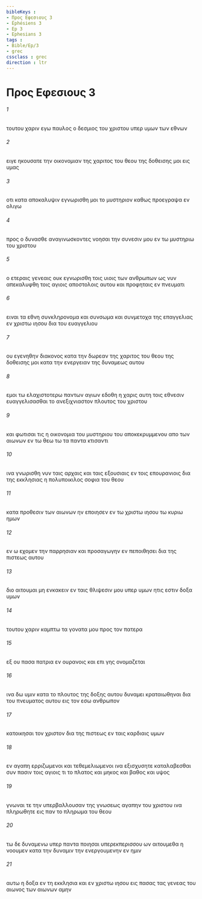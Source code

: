 ```yaml
---
bibleKeys : 
- Προς Εφεσιους 3
- Éphésiens 3
- Ep 3
- Ephesians 3
tags : 
- Bible/Ep/3
- grec
cssclass : grec
direction : ltr
---
```


# Προς Εφεσιους 3

###### 1
τουτου χαριν εγω παυλος ο δεσμιος του χριστου υπερ υμων των εθνων
###### 2
ειγε ηκουσατε την οικονομιαν της χαριτος του θεου της δοθεισης μοι εις υμας
###### 3
οτι κατα αποκαλυψιν εγνωρισθη μοι το μυστηριον καθως προεγραψα εν ολιγω
###### 4
προς ο δυνασθε αναγινωσκοντες νοησαι την συνεσιν μου εν τω μυστηριω του χριστου
###### 5
ο ετεραις γενεαις ουκ εγνωρισθη τοις υιοις των ανθρωπων ως νυν απεκαλυφθη τοις αγιοις αποστολοις αυτου και προφηταις εν πνευματι
###### 6
ειναι τα εθνη συνκληρονομα και συνσωμα και συνμετοχα της επαγγελιας εν χριστω ιησου δια του ευαγγελιου
###### 7
ου εγενηθην διακονος κατα την δωρεαν της χαριτος του θεου της δοθεισης μοι κατα την ενεργειαν της δυναμεως αυτου
###### 8
εμοι τω ελαχιστοτερω παντων αγιων εδοθη η χαρις αυτη τοις εθνεσιν ευαγγελισασθαι το ανεξιχνιαστον πλουτος του χριστου
###### 9
και φωτισαι τις η οικονομια του μυστηριου του αποκεκρυμμενου απο των αιωνων εν τω θεω τω τα παντα κτισαντι
###### 10
ινα γνωρισθη νυν ταις αρχαις και ταις εξουσιαις εν τοις επουρανιοις δια της εκκλησιας η πολυποικιλος σοφια του θεου
###### 11
κατα προθεσιν των αιωνων ην εποιησεν εν τω χριστω ιησου τω κυριω ημων
###### 12
εν ω εχομεν την παρρησιαν και προσαγωγην εν πεποιθησει δια της πιστεως αυτου
###### 13
διο αιτουμαι μη ενκακειν εν ταις θλιψεσιν μου υπερ υμων ητις εστιν δοξα υμων
###### 14
τουτου χαριν καμπτω τα γονατα μου προς τον πατερα
###### 15
εξ ου πασα πατρια εν ουρανοις και επι γης ονομαζεται
###### 16
ινα δω υμιν κατα το πλουτος της δοξης αυτου δυναμει κραταιωθηναι δια του πνευματος αυτου εις τον εσω ανθρωπον
###### 17
κατοικησαι τον χριστον δια της πιστεως εν ταις καρδιαις υμων
###### 18
εν αγαπη ερριζωμενοι και τεθεμελιωμενοι ινα εξισχυσητε καταλαβεσθαι συν πασιν τοις αγιοις τι το πλατος και μηκος και βαθος και υψος
###### 19
γνωναι τε την υπερβαλλουσαν της γνωσεως αγαπην του χριστου ινα πληρωθητε εις παν το πληρωμα του θεου
###### 20
τω δε δυναμενω υπερ παντα ποιησαι υπερεκπερισσου ων αιτουμεθα η νοουμεν κατα την δυναμιν την ενεργουμενην εν ημιν
###### 21
αυτω η δοξα εν τη εκκλησια και εν χριστω ιησου εις πασας τας γενεας του αιωνος των αιωνων αμην
